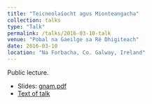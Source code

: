 ```yaml
---
title: "Teicneolaíocht agus Mionteangacha"
collection: talks
type: "Talk"
permalink: /talks/2016-03-10-talk
venue: "Pobal na Gaeilge sa Ré Dhigiteach"
date: 2016-03-10
location: "Na Forbacha, Co. Galway, Ireland"
---
```


Public lecture.

* Slides: [gnam.pdf](/files/gnam.pdf)
* [Text of talk](/files/gnamleacht.pdf)

